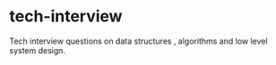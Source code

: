 # tech-interview
Tech interview questions on data structures , algorithms and low level system design.
